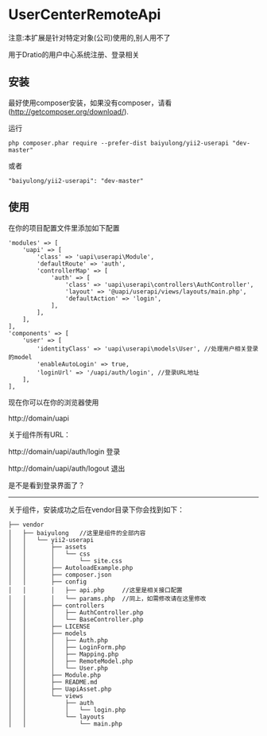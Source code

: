 UserCenterRemoteApi
===================

注意:本扩展是针对特定对象(公司)使用的,别人用不了

用于Dratio的用户中心系统注册、登录相关

安装
----------------------------------------------------------------------------

最好使用composer安装，如果没有composer，请看(http://getcomposer.org/download/).

运行

```
php composer.phar require --prefer-dist baiyulong/yii2-userapi "dev-master"
```

或者

```
"baiyulong/yii2-userapi": "dev-master"
```

使用
----------------------------------------------------------------------------

在你的项目配置文件里添加如下配置

```
'modules' => [
    'uapi' => [
        'class' => 'uapi\userapi\Module',
        'defaultRoute' => 'auth',
        'controllerMap' => [
            'auth' => [
                'class' => 'uapi\userapi\controllers\AuthController',
                'layout' => '@uapi/userapi/views/layouts/main.php',
                'defaultAction' => 'login',
            ],
        ],
    ],
],
'components' => [
    'user' => [
        'identityClass' => 'uapi\userapi\models\User', //处理用户相关登录的model
        'enableAutoLogin' => true,
        'loginUrl' => '/uapi/auth/login', //登录URL地址
    ],
],
```
现在你可以在你的浏览器使用

http://domain/uapi

关于组件所有URL：

http://domain/uapi/auth/login  登录

http://domain/uapi/auth/logout 退出

是不是看到登录界面了？

----------------------------------------------------------------------------

关于组件，安装成功之后在vendor目录下你会找到如下：
```
├── vendor
│   ├── baiyulong  	//这里是组件的全部内容
│   │   └── yii2-userapi
│   │       ├── assets
│   │       │   └── css
│   │       │       └── site.css
│   │       ├── AutoloadExample.php
│   │       ├── composer.json
│   │       ├── config
│   │       │   ├── api.php 	//这里是相关接口配置
│   │       │   └── params.php 	//同上，如需修改请在这里修改
│   │       ├── controllers
│   │       │   ├── AuthController.php
│   │       │   └── BaseController.php
│   │       ├── LICENSE
│   │       ├── models
│   │       │   ├── Auth.php
│   │       │   ├── LoginForm.php
│   │       │   ├── Mapping.php
│   │       │   ├── RemoteModel.php
│   │       │   └── User.php
│   │       ├── Module.php
│   │       ├── README.md
│   │       ├── UapiAsset.php
│   │       └── views
│   │           ├── auth
│   │           │   └── login.php
│   │           └── layouts
│   │               └── main.php
```